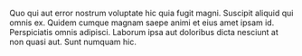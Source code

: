 Quo qui aut error nostrum voluptate hic quia fugit magni. Suscipit aliquid qui omnis ex. Quidem cumque magnam saepe animi et eius amet ipsam id. Perspiciatis omnis adipisci. Laborum ipsa aut doloribus dicta nesciunt at non quasi aut. Sunt numquam hic.
